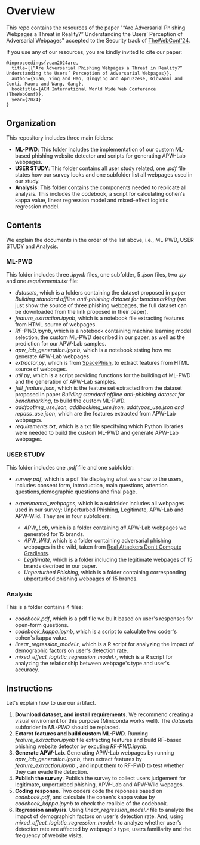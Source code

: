 # Overview
This repo contains the resources of the paper "“Are Adversarial Phishing Webpages a Threat in Reality?” Understanding the Users’ Perception of Adversarial Webpages" accepted to the Security track of [TheWebConf'24](https://www2024.thewebconf.org/).

If you use any of our resources, you are kindly invited to cite our paper:

```
@inproceedings{yuan2024are,
  title={{“Are Adversarial Phishing Webpages a Threat in Reality?” Understanding the Users’ Perception of Adversarial Webpages}},
  author={Yuan, Ying and Hao, Qingying and Apruzzese, Giovanni and Conti, Mauro and Wang, Gang},
  booktitle={ACM International World Wide Web Conference (TheWebConf)},
  year={2024}
}
```

## Organization
This repository includes three main folders:

* **ML-PWD**: This folder includes the implementation of our custom ML-based phishing website detector and scripts for generating APW-Lab webpages.  
* **USER STUDY**: This folder contains all user study related, one *.pdf* file states how our survey looks and one subfolder list all webpages used in our study.
* **Analysis**: This folder contains the components needed to replicate all analysis. This includes the codebook, a script for calculating cohen's kappa value, linear regression model and mixed-effect logistic regression model.

## Contents
We explain the documents in the order of the list above, i.e., ML-PWD, USER STUDY and Analysis.
### ML-PWD
This folder includes three *.ipynb* files, one subfolder, 5 *.json* files, two *.py* and one *requirements.txt* file:
* *datasets*, which is a folders containing the dataset proposed in paper *Building standard offline anti-phishing dataset for
benchmarking* (we just show the source of three phishing webpages, the full dataset can be downloaded from the link proposed in their paper).
* *feature_extraction.ipynb*, which is a notebook file extracting features from HTML source of webpages.
* *RF-PWD.ipynb*, which is a notebook containing machine learning model selection, the custom ML-PWD described in our paper, as well as the prediction for our APW-Lab samples.
* *apw_lab_generation.ipynb*, which is a notebook stating how we generate APW-Lab webpages.
* *extractor.py*, which is from [SpacePhish](https://github.com/hihey54/acsac22_spacephish), to extract features from HTML source of webpages.
* *util.py*, which is a script providing functions for the building of ML-PWD and the generation of APW-Lab samples.
* *full_feature.json*, which is the feature set extracted from the dataset proposed in paper *Building standard offline anti-phishing dataset for
benchmarking*, to build the custom ML-PWD.
* *addfootimg_use.json, addbackimg_use.json, addtypos_use.json and repass_use.json*, which are the features extracted from APW-Lab webpages.
* *requirements.txt*, which is a txt file specifying which Python libraries were needed to build the custom ML-PWD and generate APW-Lab webpages.
  
### USER STUDY

This folder includes one *.pdf* file and one subfolder:

* *survey.pdf*, which is a pdf file displaying what we show to the users, includes consent form, introduction, main questions,  attention questions,demographic questions and final page.
* *experimental_webpages*, which is a subfolder includes all webpages used in our survey: Unperturbed Phishing, Legitimate, APW-Lab and APW-Wild. They are in four subfolders:
 
  - *APW_Lab*, which is a folder containing *all* APW-Lab webpages we generated for 15 brands.
  - *APW_Wild*, which is a folder containing adversarial phishing webpages in the wild, taken from [Real Attackers Don't Compute Gradients](https://real-gradients.github.io/).
  - *Legitimate*, which is a folder including the legitimate webpages of 15 brands decribed in our paper.
  - *Unperturbed Phishing*, which is a folder containing corresponding ubperturbed phishing webpages of 15 brands.
### Analysis
This is a folder contains 4 files:
* *codebook.pdf*, which is a pdf file we built based on user's responses for open-form questions.
* *codebook_kappa.ipynb*, which is a script to calculate two coder's cohen's kappa value.
* *linear_regression_model.r*, which is a R script for analyzing the impact of demographic factors on user's detection rate.
* *mixed_effect_logistic_regression_model.r*, which is a R script for analyzing the relationship between webpage's type and user's accuracy.

## Instructions
Let's explain how to use our artifact.

1. **Download dataset, and install requirements**. We recommend creating a visual enviroment for this purpose (Miniconda works well). The *datasets* subforlder in *ML-PWD* should be replaced.
2. **Extarct features and build custom ML-PWD**. Running *feature_extraction.ipynb* file extracting features and build RF-based phishing website detector by excuting *RF-PWD.ipynb*.
3. **Generate APW-Lab**. Generating APW-Lab webpages by running *apw_lab_generation.ipynb*, then extract features by *feature_extraction.ipynb* , and input them to RF-PWD to test whether they can evade the detection.
4. **Publish the survey**. Publish the survey to collect users judgement for legitimate, unperturbed phishing, APW-Lab and APW-Wild wepages.
5. **Coding response**. Two coders code the reponses based on *codebook.pdf*, and calculate the cohen's kappa value by *codebook_kappa.ipynb* to check the realible of the codebook.
6. **Regression analysis**. Using *linear_regression_model.r* file to analyze the imapct of demographich factors on user's detection rate. And, using *mixed_effect_logistic_regression_model.r* to analyze whether user's detection rate are affected by webpage's type, users familiarity and the frequency of website visits.
   

